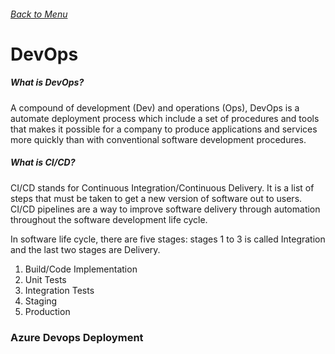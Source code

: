 ###### [Back to Menu](./home.md)
# DevOps

##### What is DevOps?
A compound of development (Dev) and operations (Ops), DevOps is a automate deployment process which include a set of procedures and tools that makes it possible for a company to produce applications and services more quickly than with conventional software development procedures.


##### What is CI/CD?
CI/CD stands for Continuous Integration/Continuous Delivery.
It is a list of steps that must be taken to get a new version of software out to users. CI/CD pipelines are a way to improve software delivery through automation throughout the software development life cycle.

In software life cycle, there are five stages: stages 1 to 3 is called Integration and the last two stages are Delivery.
1. Build/Code Implementation
2. Unit Tests
3. Integration Tests
4. Staging
5. Production

### Azure Devops Deployment
